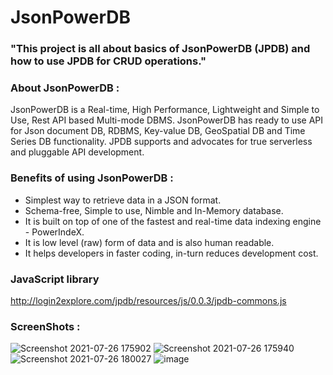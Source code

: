 # JsonPowerDB
### "This project is all about basics of JsonPowerDB (JPDB) and how to use JPDB for CRUD operations."
### About JsonPowerDB :
JsonPowerDB is a Real-time, High Performance, Lightweight and Simple to Use, Rest API based Multi-mode DBMS. JsonPowerDB has ready to use API for Json document DB, RDBMS, Key-value DB, GeoSpatial DB and Time Series DB functionality. JPDB supports and advocates for true serverless and pluggable API development.
### Benefits of using JsonPowerDB : 
* Simplest way to retrieve data in a JSON format.
* Schema-free, Simple to use, Nimble and In-Memory database.
* It is built on top of one of the fastest and real-time data indexing engine - PowerIndeX.
* It is low level (raw) form of data and is also human readable.
* It helps developers in faster coding, in-turn reduces development cost.
### JavaScript library 
http://login2explore.com/jpdb/resources/js/0.0.3/jpdb-commons.js

###  ScreenShots : 
![Screenshot 2021-07-26 175902](https://user-images.githubusercontent.com/76084504/126988981-c8c250b1-a562-42f5-a3f6-2022151ab2a5.png)
![Screenshot 2021-07-26 175940](https://user-images.githubusercontent.com/76084504/126988977-49aa1113-3b8d-483b-89da-926cc0df8c3e.png)
![Screenshot 2021-07-26 180027](https://user-images.githubusercontent.com/76084504/126988979-1b982b36-8782-47ad-bc19-67b2e670c2d3.png)
![image](https://user-images.githubusercontent.com/76084504/126989375-052374ff-b9be-4245-a42a-f32f1f263de5.png)


